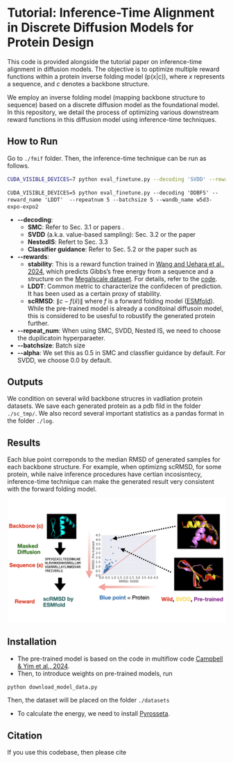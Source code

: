 # Tutorial: Inference-Time Alignment in Discrete Diffusion Models for Protein Design 

This code is provided alongside the tutorial paper on inference-time alignment in diffusion models. The objective is to optimize multiple reward functions within a protein inverse folding model (p(x|c)), where $x$ represents a sequence, and $c$ denotes a backbone structure.

We employ an inverse folding model (mapping backbone structure to sequence) based on a discrete diffusion model as the foundational model. In this repository, we detail the process of optimizing various downstream reward functions in this diffusion model using inference-time techniques.

## How to Run 
Go to `./fmif` folder. Then, the inference-time technique can be run as follows.  

```bash 
CUDA_VISIBLE_DEVICES=7 python eval_finetune.py --decoding 'SVDD' --reward_name 'LDDT'  --repeatnum 10 --batchsize 5
```

``` 
CUDA_VISIBLE_DEVICES=5 python eval_finetune.py --decoding 'DDBFS' --reward_name 'LDDT'  --repeatnum 5 --batchsize 5 --wandb_name w5d3-expo-expo2
```

* **--decoding**: 
  * **SMC**: Refer to Sec. 3.1 or papers . 
  * **SVDD** (a.k.a. value-based sampling): Sec. 3.2 or the paper 
  * **NestedIS**: Refert to Sec. 3.3
  * **Classifier guidance**: Refer to Sec. 5.2  or the paper such as  
* **--rewards**:  
  * **stability**: This is a reward function trained in [Wang and Uehara et al., 2024](https://arxiv.org/abs/2410.13643), which predicts Gibbs’s free energy from a sequence and a structure on the [Megalscale dataset](https://www.nature.com/articles/s41586-023-06328-6). For details, refer to the [code](https://github.com/ChenyuWang-Monica/DRAKES).  
  * **LDDT**: Common metric to characterize the confidecen of prediction. It has been used as a certain proxy of stability. 
  * **scRMSD**: $\|c- f(\hat x) \|$ where $f$ is a forward folding model ([ESMfold](https://github.com/facebookresearch/esm)). While the pre-trained model is already a conditoinal diffusoin model, this is considered to be usesful to robustify the generated protein further. 
*  **--repeat_num**: When using SMC, SVDD, Nested IS, we need to choose the dupilicatoin hyperparaeter.
* **--batchsize**: Batch size  
* **--alpha**: We set this as $0.5$ in SMC and classfier guidance by default. For SVDD, we choose $0.0$ by default. 


## Outputs  

We condition on several wild backbone strucres in vadliation protein datasets. We save each generated protein as a pdb fild in the folder `./sc_tmp/`. We also record several important statistics as a pandas format in the folder `./log`. 

## Results 

Each blue point correponds to the median RMSD of generated samples for each backbone structure. For example, when optimizng scRMSD, for some protein, while naive inference procedures have certian incosisntecy, inference-time technique can make the generated result very consistent with the forward folding model.  

![image](./media/media.jpeg)

## Installation 

* The pre-trained model is based on the code in multiflow code [Campbell & Yim et al., 2024](https://github.com/jasonkyuyim/multiflow). 
* Then, to introduce weights on pre-trained models, run 
```bash 
python download_model_data.py
```
Then, the dataset will be placed on the folder `./datasets`
* To calculate the energy, we need to install [Pyrosseta](https://www.pyrosetta.org/). 

## Citation 

If you use this codebase, then please cite
```

```

